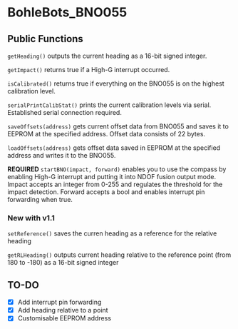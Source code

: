# BohleBots_BNO055

## Public Functions
`getHeading()` outputs the current heading as a 16-bit signed integer.

`getImpact()` returns true if a High-G interrupt occurred.

`isCalibrated()` returns true if everything on the BNO055 is on the highest calibration level.

`serialPrintCalibStat()` prints the current calibration levels via serial. Established serial connection required.

`saveOffsets(address)` gets current offset data from BNO055 and saves it to EEPROM at the specified address. Offset data consists of 22 bytes.

`loadOffsets(address)` gets offset data saved in EEPROM at the specified address and writes it to the BNO055.

**REQUIRED** `startBNO(impact, forward)` enables you to use the compass by enabling High-G interrupt and putting it into NDOF fusion output mode. Impact accepts an integer from 0-255 and regulates the threshold for the impact detection. Forward accepts a bool and enables interrupt pin forwarding when true.

### New with v1.1
`setReference()` saves the curren heading as a reference for the relative heading

`getRLHeading()` outputs current heading relative to the reference point (from 180 to -180) as a 16-bit signed integer

## TO-DO
- [x] Add interrupt pin forwarding
- [x] Add heading relative to a point
- [x] Customisable EEPROM address
